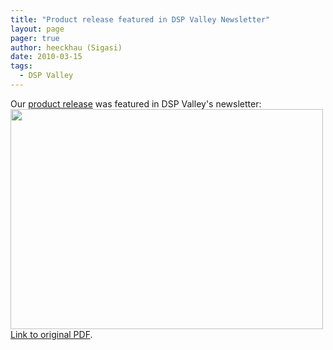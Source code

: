 ```yaml
---
title: "Product release featured in DSP Valley Newsletter"
layout: page 
pager: true
author: heeckhau (Sigasi)
date: 2010-03-15
tags: 
  - DSP Valley
---
```

<div class="content">
<p>Our <a href="http://www.sigasi.com/news/announcement-sigasi-HDT-1.0">product release</a> was featured in DSP Valley's newsletter:<br/><span class="inline inline-center"><img src="http://www.sigasi.com/sites/www.sigasi.com/files/images/DSPValley_Newsletter_2010_1.png" alt="" title="" class="image image-_original " width="500" height="352"/></span><br/><a href="http://www.dspvalley.com/Upload/newsletter/file/lr_3151_DSP_NB-febr-maart-2010%20(3)_734.pdf" class="elf-external elf-icon">Link to original PDF</a>.</p>  </div>

